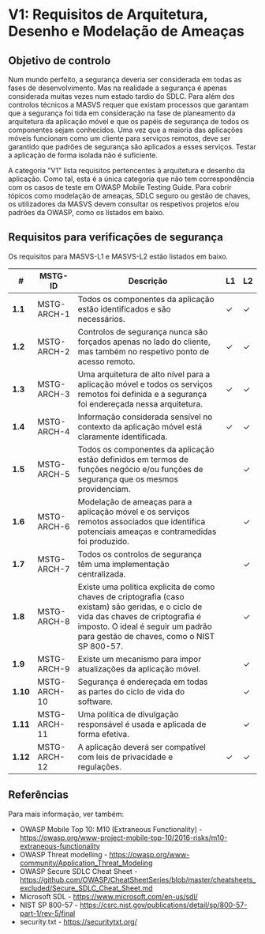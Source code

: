
# V1: Requisitos de Arquitetura, Desenho e Modelação de Ameaças

## Objetivo de controlo

Num mundo perfeito, a segurança deveria ser considerada em todas as fases de desenvolvimento. Mas na realidade a segurança é apenas considerada muitas vezes num estado tardio do SDLC. Para além dos controlos técnicos a MASVS requer que existam processos que garantam que a segurança foi tida em consideração na fase de planeamento da arquitetura da aplicação móvel e que os papéis de segurança de todos os componentes sejam conhecidos. Uma vez que a maioria das aplicações móveis funcionam como um cliente para serviços remotos, deve ser garantido que padrões de segurança são aplicados a esses serviços. Testar a aplicação de forma isolada não é suficiente.

A categoria "V1" lista requisitos pertencentes à arquitetura e desenho da aplicação. Como tal, esta é a única categoria que não tem correspondência com os casos de teste em OWASP Mobile Testing Guide. Para cobrir tópicos como modelação de ameaças, SDLC seguro ou gestão de chaves, os utilizadores da MASVS devem consultar os respetivos projetos e/ou padrões da OWASP, como os listados em baixo.

## Requisitos para verificações de segurança

Os requisitos para MASVS-L1 e MASVS-L2 estão listados em baixo.

| # | MSTG-ID | Descrição| L1 | L2 |
| -- | -------- | ---------------------- | - | - |
| **1.1** | MSTG-ARCH-1 | Todos os componentes da aplicação estão identificados e são necessários. | ✓ | ✓ |
| **1.2** | MSTG-ARCH-2 | Controlos de segurança nunca são forçados apenas no lado do cliente, mas também no respetivo ponto de acesso remoto. | ✓ | ✓ |
| **1.3** | MSTG-ARCH-3 | Uma arquitetura de alto nível para a aplicação móvel e todos os serviços remotos foi definida e a segurança foi endereçada nessa arquitetura. | ✓ | ✓ |
| **1.4** | MSTG-ARCH-4 | Informação considerada sensível no contexto da aplicação móvel está claramente identificada. | ✓ | ✓ |
| **1.5** | MSTG-ARCH-5 | Todos os componentes da aplicação estão definidos em termos de funções negócio e/ou funções de segurança que os mesmos providenciam. |  | ✓ |
| **1.6** | MSTG-ARCH-6 | Modelação de ameaças para a aplicação móvel e os serviços remotos associados que identifica potenciais ameaças e contramedidas foi produzido. |  | ✓ |
| **1.7** | MSTG-ARCH-7 | Todos os controlos de segurança têm uma implementação centralizada. |  | ✓ |
| **1.8** | MSTG-ARCH-8 | Existe uma política explicita de como chaves de criptografia (caso existam) são geridas, e o ciclo de vida das chaves de criptografia é imposto. O ideal é seguir um padrão para gestão de chaves, como o NIST SP 800-57. |  | ✓ |
| **1.9** | MSTG-ARCH-9 | Existe um mecanismo para impor atualizações da aplicação móvel. |  | ✓ |
| **1.10** | MSTG-ARCH-10 | Segurança é endereçada em todas as partes do ciclo de vida do software. |  | ✓ |
| **1.11** | MSTG-ARCH-11 | Uma política de divulgação responsável é usada e aplicada de forma efetiva. |  | ✓ |
| **1.12** | MSTG-ARCH-12 | A aplicação deverá ser compatível com leis de privacidade e regulações. | ✓ | ✓ |

## Referências

Para mais informação, ver também:

- OWASP Mobile Top 10: M10 (Extraneous Functionality) - <https://owasp.org/www-project-mobile-top-10/2016-risks/m10-extraneous-functionality>
- OWASP Threat modelling - <https://owasp.org/www-community/Application_Threat_Modeling>
- OWASP Secure SDLC Cheat Sheet - <https://github.com/OWASP/CheatSheetSeries/blob/master/cheatsheets_excluded/Secure_SDLC_Cheat_Sheet.md>
- Microsoft SDL - <https://www.microsoft.com/en-us/sdl/>
- NIST SP 800-57 - <https://csrc.nist.gov/publications/detail/sp/800-57-part-1/rev-5/final>
- security.txt - <https://securitytxt.org/>
